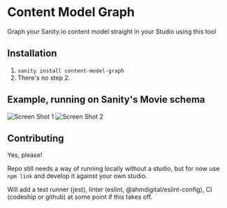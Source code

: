 # Content Model Graph

Graph your Sanity.io content model straight in your Studio using this tool

## Installation

1. `sanity install content-model-graph`
2. There's no step 2.

## Example, running on Sanity's Movie schema

![Screen Shot 1](https://user-images.githubusercontent.com/4197647/68980721-66e8da00-0855-11ea-9d2f-233f69679221.png)
![Screen Shot 2](https://user-images.githubusercontent.com/4197647/68980734-6e0fe800-0855-11ea-8ec0-d7948ef46014.png)

## Contributing

Yes, please!

Repo still needs a way of running locally without a studio, but for now use `npm link` and develop it against your own studio.

Will add a test runner (jest), linter (eslint, @ahmdigital/eslint-config), CI (codeship or github) at some point if this takes off.
